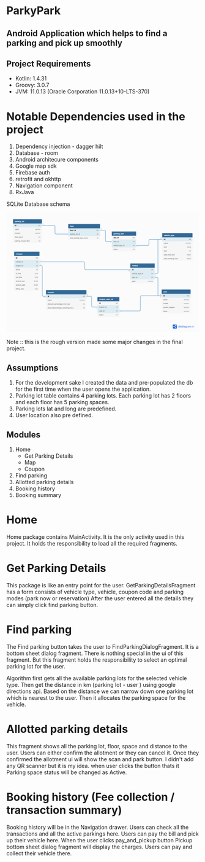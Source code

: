 # ParkyPark
## Android Application which helps to find a parking and pick up smoothly


## Project Requirements

- Kotlin:       1.4.31
- Groovy:       3.0.7
- JVM:          11.0.13 (Oracle Corporation 11.0.13+10-LTS-370)


# Notable Dependencies used in the project
1. Dependency injection - dagger hilt
2. Database - room
3. Android architecure components
4. Google map sdk
5. Firebase auth
6. retrofit and okhttp
7. Navigation component
8. RxJava

SQLite Database schema

![plot](./schema.png)

Note :: this is the rough version made some major changes in the final project.

## Assumptions

1. For the development sake I created the data and pre-populated the db for the first time when the user opens the application.
2. Parking lot table contains 4 parking lots. Each parking lot has 2 floors and each floor has 5 parking spaces.
3. Parking lots lat and long are predefined. 
4. User location also pre defined.

## Modules

1. Home
    - Get Parking Details
    - Map
    - Coupon
3. Find parking
4. Allotted parking details
4. Booking history
5. Booking summary
        
# Home 

Home package contains MainActivity. It is the only activity used in this project. It holds the responsibility to load all the required fragments.

# Get Parking Details

This package is like an entry point for the user. GetParkingDetailsFragment has a form consists of vehicle type, vehicle, coupon code and parking modes (park now or reservation)
After the user entered all the details they can simply click find parking button.

# Find parking

The Find parking button takes the user to FindParkingDialogFragment. It is a bottom sheet dialog fragment. There is nothing special in the ui of this fragment. But this fragment holds the responsibility to select an optimal parking lot for the user. 
    
  Algorithm first gets all the available parking lots for the selected vehicle type. Then get the distance in km (parking lot - user ) using google directions api. Based on the distance we can narrow down one parking lot which is nearest to the user. Then it allocates the parking space for the vehicle.
  
#  Allotted parking details

This fragment shows all the parking lot, floor, space and distance to the user. Users can either confirm the allotment or they can cancel it. Once they confirmed the allotment ui will show the scan and park button. I didn't add any QR scanner but it is my idea. when user clicks the button thats it Parking space status will be changed as Active.

# Booking history (Fee collection / transaction summary)

Booking history will be in the Navigation drawer. Users can check all the transactions and all the active parkings here. Users can pay the bill and pick up their vehicle here. When the user clicks pay_and_pickup button Pickup bottom sheet dialog fragment will display the charges. Users can pay and collect their vehicle there.

